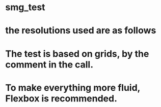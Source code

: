# smg_test

# the resolutions used are as follows
<!-- Tablet 768 -->
<!-- Mobile 480 -->

# The test is based on grids, by the comment in the call.
# To make everything more fluid, Flexbox is recommended.



